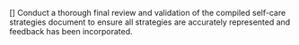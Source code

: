 [] Conduct a thorough final review and validation of the compiled self-care strategies document to ensure all strategies are accurately represented and feedback has been incorporated.